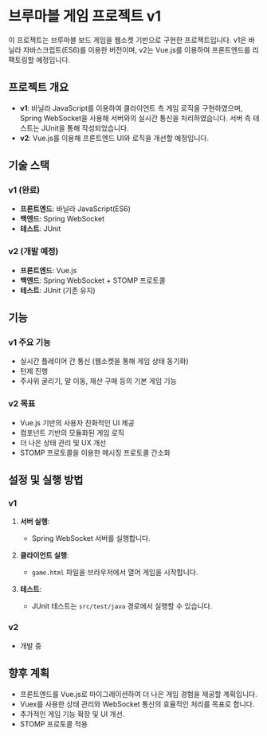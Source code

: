 # 브루마블 게임 프로젝트 v1

이 프로젝트는 브루마블 보드 게임을 웹소켓 기반으로 구현한 프로젝트입니다. 
v1은 바닐라 자바스크립트(ES6)를 이용한 버전이며, v2는 Vue.js를 이용하여 프론트엔드를 리팩토링할 예정입니다.

## 프로젝트 개요

- **v1**: 바닐라 JavaScript를 이용하여 클라이언트 측 게임 로직을 구현하였으며, Spring WebSocket을 사용해 서버와의 실시간 통신을 처리하였습니다. 서버 측 테스트는 JUnit을 통해 작성되었습니다.
- **v2**: Vue.js를 이용해 프론트엔드 UI와 로직을 개선할 예정입니다.

## 기술 스택

### v1 (완료)
- **프론트엔드**: 바닐라 JavaScript(ES6)
- **백엔드**: Spring WebSocket
- **테스트**: JUnit

### v2 (개발 예정)
- **프론트엔드**: Vue.js
- **백엔드**: Spring WebSocket + STOMP 프로토콜
- **테스트**: JUnit (기존 유지)

## 기능

### v1 주요 기능
- 실시간 플레이어 간 통신 (웹소켓을 통해 게임 상태 동기화)
- 턴제 진행
- 주사위 굴리기, 말 이동, 재산 구매 등의 기본 게임 기능

### v2 목표
- Vue.js 기반의 사용자 친화적인 UI 제공
- 컴포넌트 기반의 모듈화된 게임 로직
- 더 나은 상태 관리 및 UX 개선
- STOMP 프로토콜을 이용한 메시징 프로토콜 간소화

## 설정 및 실행 방법

### v1
1. **서버 실행**:
    - Spring WebSocket 서버를 실행합니다.

2. **클라이언트 실행**:
    - `game.html` 파일을 브라우저에서 열어 게임을 시작합니다.

3. **테스트**:
    - JUnit 테스트는 `src/test/java` 경로에서 실행할 수 있습니다.

### v2
- 개발 중

## 향후 계획
- 프론트엔드를 Vue.js로 마이그레이션하여 더 나은 게임 경험을 제공할 계획입니다.
- Vuex를 사용한 상태 관리와 WebSocket 통신의 효율적인 처리를 목표로 합니다.
- 추가적인 게임 기능 확장 및 UI 개선.
- STOMP 프로토콜 적용